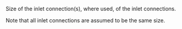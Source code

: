 Size of the inlet connection(s), where used, of the inlet connections.

Note that all inlet connections are assumed to be the same size.